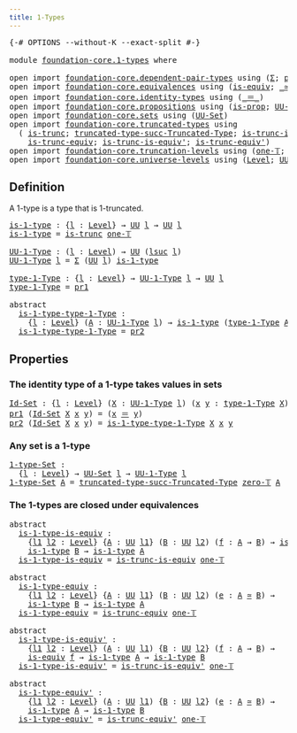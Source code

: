 ```yaml
---
title: 1-Types
---
```


<pre class="Agda"><a id="33" class="Symbol">{-#</a> <a id="37" class="Keyword">OPTIONS</a> <a id="45" class="Pragma">--without-K</a> <a id="57" class="Pragma">--exact-split</a> <a id="71" class="Symbol">#-}</a>

<a id="76" class="Keyword">module</a> <a id="83" href="foundation-core.1-types.html" class="Module">foundation-core.1-types</a> <a id="107" class="Keyword">where</a>

<a id="114" class="Keyword">open</a> <a id="119" class="Keyword">import</a> <a id="126" href="foundation-core.dependent-pair-types.html" class="Module">foundation-core.dependent-pair-types</a> <a id="163" class="Keyword">using</a> <a id="169" class="Symbol">(</a><a id="170" href="foundation-core.dependent-pair-types.html#515" class="Record">Σ</a><a id="171" class="Symbol">;</a> <a id="173" href="foundation-core.dependent-pair-types.html#588" class="InductiveConstructor">pair</a><a id="177" class="Symbol">;</a> <a id="179" href="foundation-core.dependent-pair-types.html#605" class="Field">pr1</a><a id="182" class="Symbol">;</a> <a id="184" href="foundation-core.dependent-pair-types.html#617" class="Field">pr2</a><a id="187" class="Symbol">)</a>
<a id="189" class="Keyword">open</a> <a id="194" class="Keyword">import</a> <a id="201" href="foundation-core.equivalences.html" class="Module">foundation-core.equivalences</a> <a id="230" class="Keyword">using</a> <a id="236" class="Symbol">(</a><a id="237" href="foundation-core.equivalences.html#1556" class="Function">is-equiv</a><a id="245" class="Symbol">;</a> <a id="247" href="foundation-core.equivalences.html#1621" class="Function Operator">_≃_</a><a id="250" class="Symbol">)</a>
<a id="252" class="Keyword">open</a> <a id="257" class="Keyword">import</a> <a id="264" href="foundation-core.identity-types.html" class="Module">foundation-core.identity-types</a> <a id="295" class="Keyword">using</a> <a id="301" class="Symbol">(</a><a id="302" href="foundation-core.identity-types.html#1865" class="Function Operator">_＝_</a><a id="305" class="Symbol">)</a>
<a id="307" class="Keyword">open</a> <a id="312" class="Keyword">import</a> <a id="319" href="foundation-core.propositions.html" class="Module">foundation-core.propositions</a> <a id="348" class="Keyword">using</a> <a id="354" class="Symbol">(</a><a id="355" href="foundation-core.propositions.html#1309" class="Function">is-prop</a><a id="362" class="Symbol">;</a> <a id="364" href="foundation-core.propositions.html#1393" class="Function">UU-Prop</a><a id="371" class="Symbol">)</a>
<a id="373" class="Keyword">open</a> <a id="378" class="Keyword">import</a> <a id="385" href="foundation-core.sets.html" class="Module">foundation-core.sets</a> <a id="406" class="Keyword">using</a> <a id="412" class="Symbol">(</a><a id="413" href="foundation-core.sets.html#1190" class="Function">UU-Set</a><a id="419" class="Symbol">)</a>
<a id="421" class="Keyword">open</a> <a id="426" class="Keyword">import</a> <a id="433" href="foundation-core.truncated-types.html" class="Module">foundation-core.truncated-types</a> <a id="465" class="Keyword">using</a>
  <a id="473" class="Symbol">(</a> <a id="475" href="foundation-core.truncated-types.html#1749" class="Function">is-trunc</a><a id="483" class="Symbol">;</a> <a id="485" href="foundation-core.truncated-types.html#2807" class="Function">truncated-type-succ-Truncated-Type</a><a id="519" class="Symbol">;</a> <a id="521" href="foundation-core.truncated-types.html#4268" class="Function">is-trunc-is-equiv</a><a id="538" class="Symbol">;</a>
    <a id="544" href="foundation-core.truncated-types.html#4496" class="Function">is-trunc-equiv</a><a id="558" class="Symbol">;</a> <a id="560" href="foundation-core.truncated-types.html#4702" class="Function">is-trunc-is-equiv&#39;</a><a id="578" class="Symbol">;</a> <a id="580" href="foundation-core.truncated-types.html#5023" class="Function">is-trunc-equiv&#39;</a><a id="595" class="Symbol">)</a>
<a id="597" class="Keyword">open</a> <a id="602" class="Keyword">import</a> <a id="609" href="foundation-core.truncation-levels.html" class="Module">foundation-core.truncation-levels</a> <a id="643" class="Keyword">using</a> <a id="649" class="Symbol">(</a><a id="650" href="foundation-core.truncation-levels.html#530" class="Function">one-𝕋</a><a id="655" class="Symbol">;</a> <a id="657" href="foundation-core.truncation-levels.html#492" class="Function">zero-𝕋</a><a id="663" class="Symbol">)</a>
<a id="665" class="Keyword">open</a> <a id="670" class="Keyword">import</a> <a id="677" href="foundation-core.universe-levels.html" class="Module">foundation-core.universe-levels</a> <a id="709" class="Keyword">using</a> <a id="715" class="Symbol">(</a><a id="716" href="Agda.Primitive.html#597" class="Postulate">Level</a><a id="721" class="Symbol">;</a> <a id="723" href="foundation-core.universe-levels.html#235" class="Primitive">UU</a><a id="725" class="Symbol">;</a> <a id="727" href="Agda.Primitive.html#780" class="Primitive">lsuc</a><a id="731" class="Symbol">;</a> <a id="733" href="Agda.Primitive.html#810" class="Primitive Operator">_⊔_</a><a id="736" class="Symbol">)</a>
</pre>
## Definition

A 1-type is a type that is 1-truncated.

<pre class="Agda"><a id="is-1-type"></a><a id="807" href="foundation-core.1-types.html#807" class="Function">is-1-type</a> <a id="817" class="Symbol">:</a> <a id="819" class="Symbol">{</a><a id="820" href="foundation-core.1-types.html#820" class="Bound">l</a> <a id="822" class="Symbol">:</a> <a id="824" href="Agda.Primitive.html#597" class="Postulate">Level</a><a id="829" class="Symbol">}</a> <a id="831" class="Symbol">→</a> <a id="833" href="foundation-core.universe-levels.html#235" class="Primitive">UU</a> <a id="836" href="foundation-core.1-types.html#820" class="Bound">l</a> <a id="838" class="Symbol">→</a> <a id="840" href="foundation-core.universe-levels.html#235" class="Primitive">UU</a> <a id="843" href="foundation-core.1-types.html#820" class="Bound">l</a>
<a id="845" href="foundation-core.1-types.html#807" class="Function">is-1-type</a> <a id="855" class="Symbol">=</a> <a id="857" href="foundation-core.truncated-types.html#1749" class="Function">is-trunc</a> <a id="866" href="foundation-core.truncation-levels.html#530" class="Function">one-𝕋</a>

<a id="UU-1-Type"></a><a id="873" href="foundation-core.1-types.html#873" class="Function">UU-1-Type</a> <a id="883" class="Symbol">:</a> <a id="885" class="Symbol">(</a><a id="886" href="foundation-core.1-types.html#886" class="Bound">l</a> <a id="888" class="Symbol">:</a> <a id="890" href="Agda.Primitive.html#597" class="Postulate">Level</a><a id="895" class="Symbol">)</a> <a id="897" class="Symbol">→</a> <a id="899" href="foundation-core.universe-levels.html#235" class="Primitive">UU</a> <a id="902" class="Symbol">(</a><a id="903" href="Agda.Primitive.html#780" class="Primitive">lsuc</a> <a id="908" href="foundation-core.1-types.html#886" class="Bound">l</a><a id="909" class="Symbol">)</a>
<a id="911" href="foundation-core.1-types.html#873" class="Function">UU-1-Type</a> <a id="921" href="foundation-core.1-types.html#921" class="Bound">l</a> <a id="923" class="Symbol">=</a> <a id="925" href="foundation-core.dependent-pair-types.html#515" class="Record">Σ</a> <a id="927" class="Symbol">(</a><a id="928" href="foundation-core.universe-levels.html#235" class="Primitive">UU</a> <a id="931" href="foundation-core.1-types.html#921" class="Bound">l</a><a id="932" class="Symbol">)</a> <a id="934" href="foundation-core.1-types.html#807" class="Function">is-1-type</a>

<a id="type-1-Type"></a><a id="945" href="foundation-core.1-types.html#945" class="Function">type-1-Type</a> <a id="957" class="Symbol">:</a> <a id="959" class="Symbol">{</a><a id="960" href="foundation-core.1-types.html#960" class="Bound">l</a> <a id="962" class="Symbol">:</a> <a id="964" href="Agda.Primitive.html#597" class="Postulate">Level</a><a id="969" class="Symbol">}</a> <a id="971" class="Symbol">→</a> <a id="973" href="foundation-core.1-types.html#873" class="Function">UU-1-Type</a> <a id="983" href="foundation-core.1-types.html#960" class="Bound">l</a> <a id="985" class="Symbol">→</a> <a id="987" href="foundation-core.universe-levels.html#235" class="Primitive">UU</a> <a id="990" href="foundation-core.1-types.html#960" class="Bound">l</a>
<a id="992" href="foundation-core.1-types.html#945" class="Function">type-1-Type</a> <a id="1004" class="Symbol">=</a> <a id="1006" href="foundation-core.dependent-pair-types.html#605" class="Field">pr1</a>

<a id="1011" class="Keyword">abstract</a>
  <a id="is-1-type-type-1-Type"></a><a id="1022" href="foundation-core.1-types.html#1022" class="Function">is-1-type-type-1-Type</a> <a id="1044" class="Symbol">:</a>
    <a id="1050" class="Symbol">{</a><a id="1051" href="foundation-core.1-types.html#1051" class="Bound">l</a> <a id="1053" class="Symbol">:</a> <a id="1055" href="Agda.Primitive.html#597" class="Postulate">Level</a><a id="1060" class="Symbol">}</a> <a id="1062" class="Symbol">(</a><a id="1063" href="foundation-core.1-types.html#1063" class="Bound">A</a> <a id="1065" class="Symbol">:</a> <a id="1067" href="foundation-core.1-types.html#873" class="Function">UU-1-Type</a> <a id="1077" href="foundation-core.1-types.html#1051" class="Bound">l</a><a id="1078" class="Symbol">)</a> <a id="1080" class="Symbol">→</a> <a id="1082" href="foundation-core.1-types.html#807" class="Function">is-1-type</a> <a id="1092" class="Symbol">(</a><a id="1093" href="foundation-core.1-types.html#945" class="Function">type-1-Type</a> <a id="1105" href="foundation-core.1-types.html#1063" class="Bound">A</a><a id="1106" class="Symbol">)</a>
  <a id="1110" href="foundation-core.1-types.html#1022" class="Function">is-1-type-type-1-Type</a> <a id="1132" class="Symbol">=</a> <a id="1134" href="foundation-core.dependent-pair-types.html#617" class="Field">pr2</a>
</pre>
## Properties

### The identity type of a 1-type takes values in sets

<pre class="Agda"><a id="Id-Set"></a><a id="1222" href="foundation-core.1-types.html#1222" class="Function">Id-Set</a> <a id="1229" class="Symbol">:</a> <a id="1231" class="Symbol">{</a><a id="1232" href="foundation-core.1-types.html#1232" class="Bound">l</a> <a id="1234" class="Symbol">:</a> <a id="1236" href="Agda.Primitive.html#597" class="Postulate">Level</a><a id="1241" class="Symbol">}</a> <a id="1243" class="Symbol">(</a><a id="1244" href="foundation-core.1-types.html#1244" class="Bound">X</a> <a id="1246" class="Symbol">:</a> <a id="1248" href="foundation-core.1-types.html#873" class="Function">UU-1-Type</a> <a id="1258" href="foundation-core.1-types.html#1232" class="Bound">l</a><a id="1259" class="Symbol">)</a> <a id="1261" class="Symbol">(</a><a id="1262" href="foundation-core.1-types.html#1262" class="Bound">x</a> <a id="1264" href="foundation-core.1-types.html#1264" class="Bound">y</a> <a id="1266" class="Symbol">:</a> <a id="1268" href="foundation-core.1-types.html#945" class="Function">type-1-Type</a> <a id="1280" href="foundation-core.1-types.html#1244" class="Bound">X</a><a id="1281" class="Symbol">)</a> <a id="1283" class="Symbol">→</a> <a id="1285" href="foundation-core.sets.html#1190" class="Function">UU-Set</a> <a id="1292" href="foundation-core.1-types.html#1232" class="Bound">l</a>
<a id="1294" href="foundation-core.dependent-pair-types.html#605" class="Field">pr1</a> <a id="1298" class="Symbol">(</a><a id="1299" href="foundation-core.1-types.html#1222" class="Function">Id-Set</a> <a id="1306" href="foundation-core.1-types.html#1306" class="Bound">X</a> <a id="1308" href="foundation-core.1-types.html#1308" class="Bound">x</a> <a id="1310" href="foundation-core.1-types.html#1310" class="Bound">y</a><a id="1311" class="Symbol">)</a> <a id="1313" class="Symbol">=</a> <a id="1315" class="Symbol">(</a><a id="1316" href="foundation-core.1-types.html#1308" class="Bound">x</a> <a id="1318" href="foundation-core.identity-types.html#1865" class="Function Operator">＝</a> <a id="1320" href="foundation-core.1-types.html#1310" class="Bound">y</a><a id="1321" class="Symbol">)</a>
<a id="1323" href="foundation-core.dependent-pair-types.html#617" class="Field">pr2</a> <a id="1327" class="Symbol">(</a><a id="1328" href="foundation-core.1-types.html#1222" class="Function">Id-Set</a> <a id="1335" href="foundation-core.1-types.html#1335" class="Bound">X</a> <a id="1337" href="foundation-core.1-types.html#1337" class="Bound">x</a> <a id="1339" href="foundation-core.1-types.html#1339" class="Bound">y</a><a id="1340" class="Symbol">)</a> <a id="1342" class="Symbol">=</a> <a id="1344" href="foundation-core.1-types.html#1022" class="Function">is-1-type-type-1-Type</a> <a id="1366" href="foundation-core.1-types.html#1335" class="Bound">X</a> <a id="1368" href="foundation-core.1-types.html#1337" class="Bound">x</a> <a id="1370" href="foundation-core.1-types.html#1339" class="Bound">y</a>
</pre>
### Any set is a 1-type

<pre class="Agda"><a id="1-type-Set"></a><a id="1410" href="foundation-core.1-types.html#1410" class="Function">1-type-Set</a> <a id="1421" class="Symbol">:</a>
  <a id="1425" class="Symbol">{</a><a id="1426" href="foundation-core.1-types.html#1426" class="Bound">l</a> <a id="1428" class="Symbol">:</a> <a id="1430" href="Agda.Primitive.html#597" class="Postulate">Level</a><a id="1435" class="Symbol">}</a> <a id="1437" class="Symbol">→</a> <a id="1439" href="foundation-core.sets.html#1190" class="Function">UU-Set</a> <a id="1446" href="foundation-core.1-types.html#1426" class="Bound">l</a> <a id="1448" class="Symbol">→</a> <a id="1450" href="foundation-core.1-types.html#873" class="Function">UU-1-Type</a> <a id="1460" href="foundation-core.1-types.html#1426" class="Bound">l</a>
<a id="1462" href="foundation-core.1-types.html#1410" class="Function">1-type-Set</a> <a id="1473" href="foundation-core.1-types.html#1473" class="Bound">A</a> <a id="1475" class="Symbol">=</a> <a id="1477" href="foundation-core.truncated-types.html#2807" class="Function">truncated-type-succ-Truncated-Type</a> <a id="1512" href="foundation-core.truncation-levels.html#492" class="Function">zero-𝕋</a> <a id="1519" href="foundation-core.1-types.html#1473" class="Bound">A</a>
</pre>
### The 1-types are closed under equivalences

<pre class="Agda"><a id="1581" class="Keyword">abstract</a>
  <a id="is-1-type-is-equiv"></a><a id="1592" href="foundation-core.1-types.html#1592" class="Function">is-1-type-is-equiv</a> <a id="1611" class="Symbol">:</a>
    <a id="1617" class="Symbol">{</a><a id="1618" href="foundation-core.1-types.html#1618" class="Bound">l1</a> <a id="1621" href="foundation-core.1-types.html#1621" class="Bound">l2</a> <a id="1624" class="Symbol">:</a> <a id="1626" href="Agda.Primitive.html#597" class="Postulate">Level</a><a id="1631" class="Symbol">}</a> <a id="1633" class="Symbol">{</a><a id="1634" href="foundation-core.1-types.html#1634" class="Bound">A</a> <a id="1636" class="Symbol">:</a> <a id="1638" href="foundation-core.universe-levels.html#235" class="Primitive">UU</a> <a id="1641" href="foundation-core.1-types.html#1618" class="Bound">l1</a><a id="1643" class="Symbol">}</a> <a id="1645" class="Symbol">(</a><a id="1646" href="foundation-core.1-types.html#1646" class="Bound">B</a> <a id="1648" class="Symbol">:</a> <a id="1650" href="foundation-core.universe-levels.html#235" class="Primitive">UU</a> <a id="1653" href="foundation-core.1-types.html#1621" class="Bound">l2</a><a id="1655" class="Symbol">)</a> <a id="1657" class="Symbol">(</a><a id="1658" href="foundation-core.1-types.html#1658" class="Bound">f</a> <a id="1660" class="Symbol">:</a> <a id="1662" href="foundation-core.1-types.html#1634" class="Bound">A</a> <a id="1664" class="Symbol">→</a> <a id="1666" href="foundation-core.1-types.html#1646" class="Bound">B</a><a id="1667" class="Symbol">)</a> <a id="1669" class="Symbol">→</a> <a id="1671" href="foundation-core.equivalences.html#1556" class="Function">is-equiv</a> <a id="1680" href="foundation-core.1-types.html#1658" class="Bound">f</a> <a id="1682" class="Symbol">→</a>
    <a id="1688" href="foundation-core.1-types.html#807" class="Function">is-1-type</a> <a id="1698" href="foundation-core.1-types.html#1646" class="Bound">B</a> <a id="1700" class="Symbol">→</a> <a id="1702" href="foundation-core.1-types.html#807" class="Function">is-1-type</a> <a id="1712" href="foundation-core.1-types.html#1634" class="Bound">A</a>
  <a id="1716" href="foundation-core.1-types.html#1592" class="Function">is-1-type-is-equiv</a> <a id="1735" class="Symbol">=</a> <a id="1737" href="foundation-core.truncated-types.html#4268" class="Function">is-trunc-is-equiv</a> <a id="1755" href="foundation-core.truncation-levels.html#530" class="Function">one-𝕋</a>

<a id="1762" class="Keyword">abstract</a>
  <a id="is-1-type-equiv"></a><a id="1773" href="foundation-core.1-types.html#1773" class="Function">is-1-type-equiv</a> <a id="1789" class="Symbol">:</a>
    <a id="1795" class="Symbol">{</a><a id="1796" href="foundation-core.1-types.html#1796" class="Bound">l1</a> <a id="1799" href="foundation-core.1-types.html#1799" class="Bound">l2</a> <a id="1802" class="Symbol">:</a> <a id="1804" href="Agda.Primitive.html#597" class="Postulate">Level</a><a id="1809" class="Symbol">}</a> <a id="1811" class="Symbol">{</a><a id="1812" href="foundation-core.1-types.html#1812" class="Bound">A</a> <a id="1814" class="Symbol">:</a> <a id="1816" href="foundation-core.universe-levels.html#235" class="Primitive">UU</a> <a id="1819" href="foundation-core.1-types.html#1796" class="Bound">l1</a><a id="1821" class="Symbol">}</a> <a id="1823" class="Symbol">(</a><a id="1824" href="foundation-core.1-types.html#1824" class="Bound">B</a> <a id="1826" class="Symbol">:</a> <a id="1828" href="foundation-core.universe-levels.html#235" class="Primitive">UU</a> <a id="1831" href="foundation-core.1-types.html#1799" class="Bound">l2</a><a id="1833" class="Symbol">)</a> <a id="1835" class="Symbol">(</a><a id="1836" href="foundation-core.1-types.html#1836" class="Bound">e</a> <a id="1838" class="Symbol">:</a> <a id="1840" href="foundation-core.1-types.html#1812" class="Bound">A</a> <a id="1842" href="foundation-core.equivalences.html#1621" class="Function Operator">≃</a> <a id="1844" href="foundation-core.1-types.html#1824" class="Bound">B</a><a id="1845" class="Symbol">)</a> <a id="1847" class="Symbol">→</a>
    <a id="1853" href="foundation-core.1-types.html#807" class="Function">is-1-type</a> <a id="1863" href="foundation-core.1-types.html#1824" class="Bound">B</a> <a id="1865" class="Symbol">→</a> <a id="1867" href="foundation-core.1-types.html#807" class="Function">is-1-type</a> <a id="1877" href="foundation-core.1-types.html#1812" class="Bound">A</a>
  <a id="1881" href="foundation-core.1-types.html#1773" class="Function">is-1-type-equiv</a> <a id="1897" class="Symbol">=</a> <a id="1899" href="foundation-core.truncated-types.html#4496" class="Function">is-trunc-equiv</a> <a id="1914" href="foundation-core.truncation-levels.html#530" class="Function">one-𝕋</a>

<a id="1921" class="Keyword">abstract</a>
  <a id="is-1-type-is-equiv&#39;"></a><a id="1932" href="foundation-core.1-types.html#1932" class="Function">is-1-type-is-equiv&#39;</a> <a id="1952" class="Symbol">:</a>
    <a id="1958" class="Symbol">{</a><a id="1959" href="foundation-core.1-types.html#1959" class="Bound">l1</a> <a id="1962" href="foundation-core.1-types.html#1962" class="Bound">l2</a> <a id="1965" class="Symbol">:</a> <a id="1967" href="Agda.Primitive.html#597" class="Postulate">Level</a><a id="1972" class="Symbol">}</a> <a id="1974" class="Symbol">(</a><a id="1975" href="foundation-core.1-types.html#1975" class="Bound">A</a> <a id="1977" class="Symbol">:</a> <a id="1979" href="foundation-core.universe-levels.html#235" class="Primitive">UU</a> <a id="1982" href="foundation-core.1-types.html#1959" class="Bound">l1</a><a id="1984" class="Symbol">)</a> <a id="1986" class="Symbol">{</a><a id="1987" href="foundation-core.1-types.html#1987" class="Bound">B</a> <a id="1989" class="Symbol">:</a> <a id="1991" href="foundation-core.universe-levels.html#235" class="Primitive">UU</a> <a id="1994" href="foundation-core.1-types.html#1962" class="Bound">l2</a><a id="1996" class="Symbol">}</a> <a id="1998" class="Symbol">(</a><a id="1999" href="foundation-core.1-types.html#1999" class="Bound">f</a> <a id="2001" class="Symbol">:</a> <a id="2003" href="foundation-core.1-types.html#1975" class="Bound">A</a> <a id="2005" class="Symbol">→</a> <a id="2007" href="foundation-core.1-types.html#1987" class="Bound">B</a><a id="2008" class="Symbol">)</a> <a id="2010" class="Symbol">→</a>
    <a id="2016" href="foundation-core.equivalences.html#1556" class="Function">is-equiv</a> <a id="2025" href="foundation-core.1-types.html#1999" class="Bound">f</a> <a id="2027" class="Symbol">→</a> <a id="2029" href="foundation-core.1-types.html#807" class="Function">is-1-type</a> <a id="2039" href="foundation-core.1-types.html#1975" class="Bound">A</a> <a id="2041" class="Symbol">→</a> <a id="2043" href="foundation-core.1-types.html#807" class="Function">is-1-type</a> <a id="2053" href="foundation-core.1-types.html#1987" class="Bound">B</a>
  <a id="2057" href="foundation-core.1-types.html#1932" class="Function">is-1-type-is-equiv&#39;</a> <a id="2077" class="Symbol">=</a> <a id="2079" href="foundation-core.truncated-types.html#4702" class="Function">is-trunc-is-equiv&#39;</a> <a id="2098" href="foundation-core.truncation-levels.html#530" class="Function">one-𝕋</a>

<a id="2105" class="Keyword">abstract</a>
  <a id="is-1-type-equiv&#39;"></a><a id="2116" href="foundation-core.1-types.html#2116" class="Function">is-1-type-equiv&#39;</a> <a id="2133" class="Symbol">:</a>
    <a id="2139" class="Symbol">{</a><a id="2140" href="foundation-core.1-types.html#2140" class="Bound">l1</a> <a id="2143" href="foundation-core.1-types.html#2143" class="Bound">l2</a> <a id="2146" class="Symbol">:</a> <a id="2148" href="Agda.Primitive.html#597" class="Postulate">Level</a><a id="2153" class="Symbol">}</a> <a id="2155" class="Symbol">(</a><a id="2156" href="foundation-core.1-types.html#2156" class="Bound">A</a> <a id="2158" class="Symbol">:</a> <a id="2160" href="foundation-core.universe-levels.html#235" class="Primitive">UU</a> <a id="2163" href="foundation-core.1-types.html#2140" class="Bound">l1</a><a id="2165" class="Symbol">)</a> <a id="2167" class="Symbol">{</a><a id="2168" href="foundation-core.1-types.html#2168" class="Bound">B</a> <a id="2170" class="Symbol">:</a> <a id="2172" href="foundation-core.universe-levels.html#235" class="Primitive">UU</a> <a id="2175" href="foundation-core.1-types.html#2143" class="Bound">l2</a><a id="2177" class="Symbol">}</a> <a id="2179" class="Symbol">(</a><a id="2180" href="foundation-core.1-types.html#2180" class="Bound">e</a> <a id="2182" class="Symbol">:</a> <a id="2184" href="foundation-core.1-types.html#2156" class="Bound">A</a> <a id="2186" href="foundation-core.equivalences.html#1621" class="Function Operator">≃</a> <a id="2188" href="foundation-core.1-types.html#2168" class="Bound">B</a><a id="2189" class="Symbol">)</a> <a id="2191" class="Symbol">→</a>
    <a id="2197" href="foundation-core.1-types.html#807" class="Function">is-1-type</a> <a id="2207" href="foundation-core.1-types.html#2156" class="Bound">A</a> <a id="2209" class="Symbol">→</a> <a id="2211" href="foundation-core.1-types.html#807" class="Function">is-1-type</a> <a id="2221" href="foundation-core.1-types.html#2168" class="Bound">B</a>
  <a id="2225" href="foundation-core.1-types.html#2116" class="Function">is-1-type-equiv&#39;</a> <a id="2242" class="Symbol">=</a> <a id="2244" href="foundation-core.truncated-types.html#5023" class="Function">is-trunc-equiv&#39;</a> <a id="2260" href="foundation-core.truncation-levels.html#530" class="Function">one-𝕋</a>
</pre>